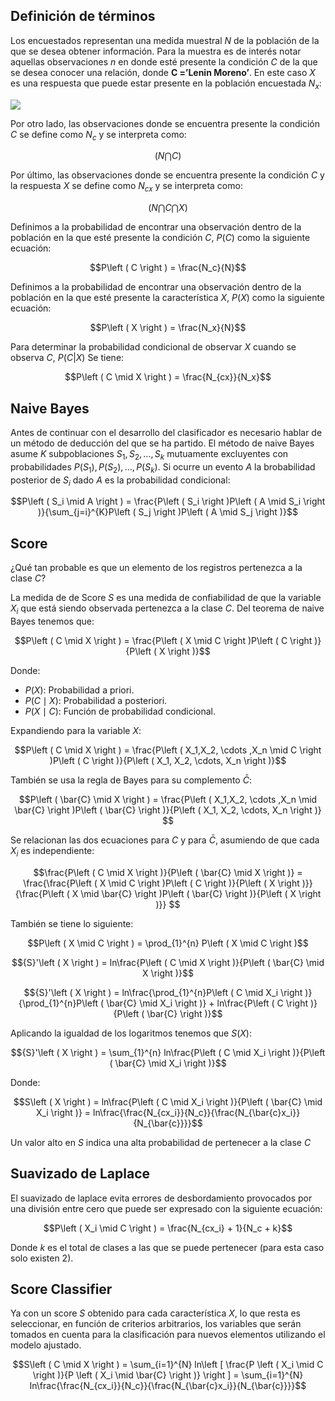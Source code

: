 ## Definición de términos

Los encuestados representan una medida muestral $N$ de la población de la que se desea obtener información. Para la muestra es de interés notar aquellas observaciones $n$ en donde esté presente la condición $C$ de la que se desea conocer una relación, donde $\textbf{C ='Lenin Moreno'}$. En este caso $X$ es una respuesta que puede estar presente en la población encuestada $N_x$:


<img src="https://render.githubusercontent.com/render/math?math=\left ( N \bigcap X \right )">

Por otro lado, las observaciones donde se encuentra presente la condición $C$ se define como $N_c$ y se interpreta como:

$$\left ( N \bigcap C \right )$$

Por último, las observaciones donde se encuentra presente la condición $C$ y la respuesta $X$ se define como $N_{cx}$ y se interpreta como:

$$\left ( N \bigcap C \bigcap X \right )$$

Definimos a la probabilidad de encontrar una observación dentro de la población en la que esté presente la condición $C$, $P(C)$ como la siguiente ecuación:

$$P\left ( C \right ) = \frac{N_c}{N}$$

Definimos a la probabilidad de encontrar una observación dentro de la población en la que esté presente la característica $X$, $P(X)$ como la siguiente ecuación:

$$P\left ( X \right ) = \frac{N_x}{N}$$

Para determinar la probabilidad condicional de observar $X$ cuando se observa $C$, $P(C|X)$ Se tiene:

$$P\left ( C \mid X \right ) = \frac{N_{cx}}{N_x}$$

## Naive Bayes

Antes de continuar con el desarrollo del clasificador es necesario hablar de un método de deducción del que se ha partido. El método de naive Bayes asume $K$ subpoblaciones $S_1, S_2, \dots, S_k$ mutuamente excluyentes con probabilidades $P(S_1), P(S_2), \dots, P(S_k)$. Si ocurre un evento $A$ la brobabilidad posterior de $S_i$ dado $A$ es la probabilidad condicional:

$$P\left ( S_i \mid A \right ) = \frac{P\left ( S_i \right )P\left ( A \mid S_i \right )}{\sum_{j=i}^{K}P\left ( S_j \right )P\left ( A \mid S_j \right )}$$

## Score

¿Qué tan probable es que un elemento de los registros pertenezca a la clase $C$?

La medida de de Score $S$ es una medida de confiabilidad de que la variable $X_i$ que está siendo observada pertenezca a la clase $C$. Del teorema de naive Bayes tenemos que:

$$P\left ( C \mid X \right ) = \frac{P\left ( X \mid C \right )P\left ( C \right )}{P\left ( X \right )}$$

Donde:
- $P\left (  X \right )$: Probabilidad a priori.
- $P\left ( C \mid X \right )$: Probabilidad a posteriori.
- $P\left ( X \mid C \right )$: Función de probabilidad condicional.

Expandiendo para la variable $X$:

$$P\left ( C \mid X \right ) = \frac{P\left ( X_1,X_2, \cdots ,X_n \mid C \right )P\left ( C \right )}{P\left ( X_1, X_2, \cdots, X_n \right )}$$

También se usa la regla de Bayes para su complemento $\bar{C}$:

$$P\left ( \bar{C} \mid X \right ) = \frac{P\left ( X_1,X_2, \cdots ,X_n \mid \bar{C} \right )P\left ( \bar{C} \right )}{P\left ( X_1, X_2, \cdots, X_n \right )} $$

Se relacionan las dos ecuaciones para $C$ y para $\bar{C}$, asumiendo de que cada $X_i$ es independiente:

$$\frac{P\left ( C \mid X \right )}{P\left ( \bar{C} \mid X \right )} = \frac{\frac{P\left ( X \mid C \right )P\left ( C \right )}{P\left ( X \right )}}{\frac{P\left ( X \mid \bar{C} \right )P\left ( \bar{C} \right )}{P\left ( X \right )}} $$

También se tiene lo siguiente:

$$P\left ( X \mid C \right ) = \prod_{1}^{n} P\left ( X \mid C \right )$$

$${S}'\left ( X \right ) = ln\frac{P\left ( C \mid X \right )}{P\left ( \bar{C} \mid X \right )}$$

$${S}'\left ( X \right ) = ln\frac{\prod_{1}^{n}P\left ( C \mid X_i \right )}{\prod_{1}^{n}P\left ( \bar{C} \mid X_i \right )} + ln\frac{P\left ( C \right )}{P\left ( \bar{C} \right )}$$

Aplicando la igualdad de los logaritmos tenemos que $S(X)$:

$${S}'\left ( X \right ) = \sum_{1}^{n} ln\frac{P\left ( C \mid X_i \right )}{P\left ( \bar{C} \mid X_i \right )}$$

Donde:

$$S\left ( X \right ) =  ln\frac{P\left ( C \mid X_i \right )}{P\left ( \bar{C} \mid X_i \right )} = ln\frac{\frac{N_{cx_i}}{N_c}}{\frac{N_{\bar{c}x_i}}{N_{\bar{c}}}}$$

Un valor alto en $S$ indica una alta probabilidad de pertenecer a la clase $C$

## Suavizado de Laplace

El suavizado de laplace evita errores de desbordamiento  provocados por una división entre cero que puede ser expresado con la siguiente ecuación:

$$P\left ( X_i \mid C \right ) = \frac{N_{cx_i} + 1}{N_c + k}$$

Donde $k$ es el total de clases a las que se puede pertenecer (para esta caso solo existen 2).

## Score Classifier

Ya con un score $S$ obtenido para cada característica $X$, lo que resta es seleccionar, en función de criterios arbitrarios, los variables que serán tomados en cuenta para la clasificación para nuevos elementos utilizando el modelo ajustado. 

$$S\left ( C \mid X \right ) = \sum_{i=1}^{N} ln\left [ \frac{P \left ( X_i \mid C \right )}{P \left ( X_i \mid \bar{C} \right )} \right ] = \sum_{i=1}^{N} ln\frac{\frac{N_{cx_i}}{N_c}}{\frac{N_{\bar{c}x_i}}{N_{\bar{c}}}}$$